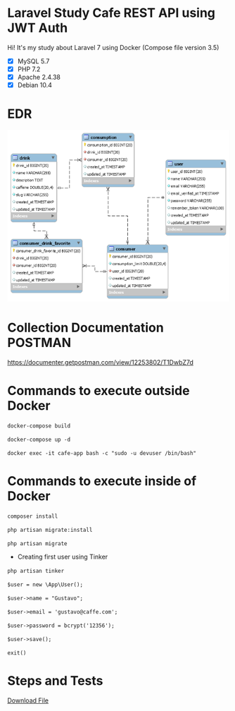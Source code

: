 # Laravel Study Cafe REST API using JWT Auth

Hi! It's my study about Laravel 7 using Docker (Compose file version 3.5) 

 - [x] MySQL 5.7 
 - [x] PHP 7.2 
 - [x] Apache 2.4.38  
 - [x] Debian 10.4
 
# EDR
![](edr.png)

# Collection Documentation POSTMAN
https://documenter.getpostman.com/view/12253802/T1DwbZ7d
  
# Commands to execute outside Docker
`docker-compose build`

`docker-compose up -d`

`docker exec -it cafe-app bash -c "sudo -u devuser /bin/bash" `

# Commands to execute inside of Docker
`composer install`

`php artisan migrate:install`

`php artisan migrate`

 - Creating first user using Tinker
 
`php artisan tinker`

`$user = new \App\User();`

`$user->name = "Gustavo";`

`$user->email = 'gustavo@caffe.com';`

`$user->password = bcrypt('12356');`

`$user->save();`

`exit()`

# Steps and Tests
[Download File](steps_and_tests.pdf)
